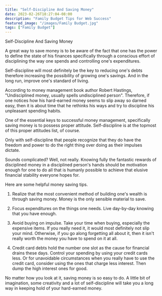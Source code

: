 ```yaml
---
title: "Self-Discipline And Saving Money"
date: 2023-02-26T18:27:04-08:00
description: "Family Budget Tips for Web Success"
featured_image: "/images/Family Budget.jpg"
tags: ["Family Budget"]
---
```


Self-Discipline And Saving Money

A great way to save money is to be aware of the fact that one has the power to define the state of his finances specifically through a conscious effort of disciplining the way one spends and controlling one's expenditures.

Self-discipline will most definitely be the key to reducing one's debts therefore increasing the possibility of growing one's savings.  And in the long run, improve one's standard of living.

According to money management book author Robert Hastings, "Undisciplined money, usually spells undisciplined person".  Therefore, if one notices how his hard-earned money seems to slip away so darned easy, then it is about time that he rethinks his ways and try to discipline his unpleasant spending habits.

One of the essential keys to successful money management, specifically saving money is to possess proper attitude.  Self-discipline is at the topmost of this proper attitudes list, of course.

Only with self-discipline that people recognize that they do have the freedom and power to do the right thing over doing as their impulses dictate.

Sounds complicated?  Well, not really.  Knowing fully the fantastic rewards of disciplined money in a disciplined person's hands should be motivation enough for one to do all that is humanly possible to achieve that elusive financial stability everyone hopes for.

Here are some helpful money saving tips.

1.  Realize that the most convenient method of building one's wealth is through saving money.  Money is the only sensible material to save.

2.  Focus expenditures on the things one needs.  Live day-by-day knowing that you have enough.  

3.  Avoid buying on impulse. Take your time when buying, especially the expensive items.  If you really need it, it would most definitely not slip your mind.  Otherwise, if you go along forgetting all about it, then it isn't really worth the money you have to spend on it at all.

4.  Credit card debts hold the number one slot as the cause for financial drains these days.  Control your spending by using your credit cards less.  Or for unavoidable circumstances when you really have to use the credit card, consider using the ones that charge less interest.  Then dump the high interest ones for good.

No matter how you look at it, saving money is so easy to do.  A little bit of imagination, some creativity and a lot of self-discipline will take you a long way in keeping hold of your hard-earned money.



